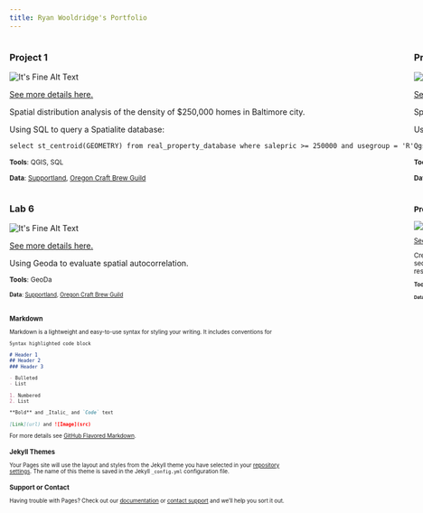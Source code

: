 ```yaml
---
title: Ryan Wooldridge's Portfolio
---
```

<!--This is the first row of projects -->
<div style="display:table-row; width:100%; table-layout: fixed">
<div style="display: table-cell; width:370px; margin-right:3px" markdown="1">

### Project 1 

![It's Fine Alt Text](https://philipwool.github.io/project1/Hex_Analysis_screenshot.png)

[See more details here.](https://philipwool.github.io/project1/project1.html)

Spatial distribution analysis of the density of $250,000 homes in Baltimore city.

Using SQL to query a Spatialite database:

```html
select st_centroid(GEOMETRY) from real_property_database where salepric >= 250000 and usegroup = 'R'
```

<small>__Tools__: QGIS, SQL</small>

<small>__Data__: 
[Supportland](https://supportland.com/), [Oregon Craft Brew Guild](https://oregoncraftbeer.org/guild/)</small>

</div>

<div style="display: table-cell; width:370px" markdown="1">

### Project 2

![It's Fine Alt Text](https://philipwool.github.io/project2/3d_Comm.gif)

[See more details here.](https://philipwool.github.io/project2/project2.html)

Spatial and temporal distribution analysis of commercial development in Baltimore city.

Using Python to write new shapefiles from a spatial query selection:

```html
QgsVectorFileWriter.writeAsVectorFormat(Real_Property, r'C:/Users/ges_student/Desktop/Project_2/Shapefiles/Comm_Poly_Test2.gpkg', 'utf-8', Real_Property.crs(),'GPKG', True)
```

<small>__Tools__: QGIS, Python, Photoshop</small>

<small>__Data__:
[Census Streets](https://www.census.gov/cgi-bin/geo/shapefiles/index.php), US Business Directory (defunct)</small>

</div>
</div>
<!--This is the second row of projects -->
<div style="display:table-row; width:100%; table-layout: fixed">
<div style="display: table-cell; width:370px; margin-right:3px" markdown="1">

### Lab 6 

![It's Fine Alt Text](philipwool.github.io/lab6/Guerry_Dotn_NatBrk.JPG)

[See more details here.](https://philipwool.github.io/lab6/lab6.html)

Using Geoda to evaluate spatial autocorrelation.

<small>__Tools__: GeoDa

<small>__Data__: 
[Supportland](https://supportland.com/), [Oregon Craft Brew Guild](https://oregoncraftbeer.org/guild/)</small>

</div>

<div style="display: table-cell; width:370px" markdown="1">

### Project 3

![It's Fine Alt Text](project4_demo/p4_teaser.png)

[See more details here.](https://dillonma.github.io/project2_sfi/project2.html)

Creating digital elevation models of the Patapsco river to analyze sediment evacuation and changes in channel morphology as a result of the removal of the Bloede dam.

<small>__Tools__: Agisoft, QGIS, ArcGIS, Python

<small>__Data__:
[Census Streets](https://www.census.gov/cgi-bin/geo/shapefiles/index.php), US Business Directory (defunct)</small>

</div>
</div>

<!--This is just other markdown -->

### Markdown

Markdown is a lightweight and easy-to-use syntax for styling your writing. It includes conventions for

```markdown
Syntax highlighted code block

# Header 1
## Header 2
### Header 3

- Bulleted
- List

1. Numbered
2. List

**Bold** and _Italic_ and `Code` text

[Link](url) and ![Image](src)
```

For more details see [GitHub Flavored Markdown](https://guides.github.com/features/mastering-markdown/).

### Jekyll Themes

Your Pages site will use the layout and styles from the Jekyll theme you have selected in your [repository settings](https://github.com/dillonma/dillonma.github.io/settings). The name of this theme is saved in the Jekyll `_config.yml` configuration file.

### Support or Contact

Having trouble with Pages? Check out our [documentation](https://help.github.com/categories/github-pages-basics/) or [contact support](https://github.com/contact) and we’ll help you sort it out.
